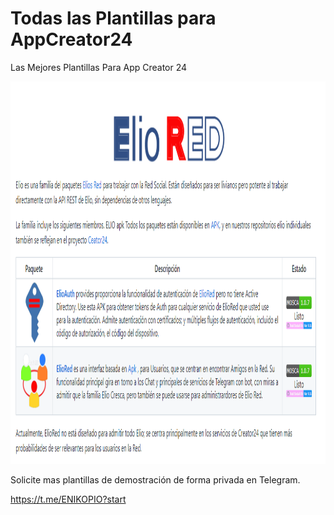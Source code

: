 # Todas las Plantillas para AppCreator24

Las Mejores Plantillas Para App Creator 24

</p><p><a target="_blank" rel="noopener noreferrer" href="https://github.com/unetevideomas/elio/blob/main/app2218802-eog5h7.apk?raw=true" target="_blank"><img src="https://raw.githubusercontent.com/unetevideomas/elio/main/eliohellp.png" alt="Interfaz de plantillas de selección Creator 24 para permitir aplicaciones mas seguras" width="1062" height="612" style="max-width: 100%;"></a></p>


<p dir="auto">Solicite mas plantillas de demostración de forma privada en Telegram.</p>


https://t.me/ENIKOPIO?start
